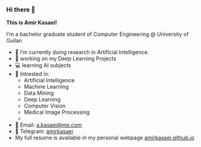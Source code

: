 ### Hi there 👋

**This is Amir Kasaei!**    
    
I'm a bachelor graduate student of Computer Engineering @ University of Guilan    

- 🔎 I’m currently doing research in Artificial Intelligence.
- 🔭 working on my Deep Learning Projects
- 💻 learning AI subjects
- 🌱 Intrested in:
  - Artificial Intelligence
  - Machine Learning
  - Data Mining
  - Deep Learning
  - Computer Vision
  - Medical Image Processing
  - 
- 📧 Email: a.kasaei@me.com
- 💬 Telegram: [amirkasaei](https://telegram.me/amirkasaei)
- My full resume is available in my personal webpage [amirkasaei.github.io](https://amirkasaei.github.io/)

<!--
Here are some ideas to get you started:

- 🔭 I’m currently working on ...
- 🌱 I’m currently learning ...
- 👯 I’m looking to collaborate on ...
- 🤔 I’m looking for help with ...
- 💬 Ask me about ...
- 📫 How to reach me: ...
- 😄 Pronouns: ...
- ⚡ Fun fact: ...
-->
